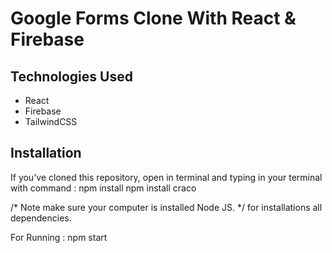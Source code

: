 # Google Forms Clone With React & Firebase


## Technologies Used
- React
- Firebase
- TailwindCSS
## Installation
If you've cloned this repository, open in terminal and typing in your terminal with command :
npm install
npm install craco

/* Note
make sure your computer is installed Node JS.
*/
for installations all dependencies.

For Running :
npm start

